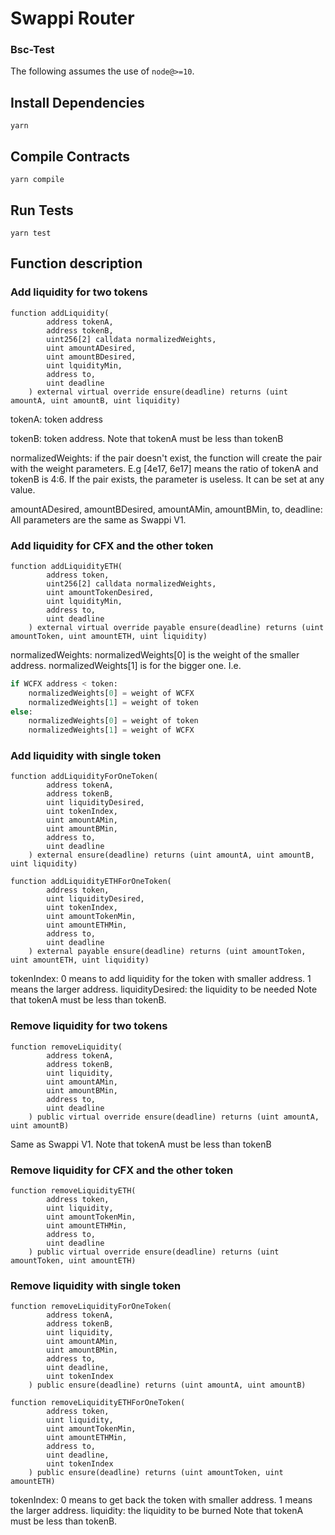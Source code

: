 # Swappi Router

### Bsc-Test

The following assumes the use of `node@>=10`.

## Install Dependencies

`yarn`

## Compile Contracts

`yarn compile`

## Run Tests

`yarn test`

## Function description
### Add liquidity for two tokens
```solidity
function addLiquidity(
        address tokenA, 
        address tokenB,
        uint256[2] calldata normalizedWeights,
        uint amountADesired,
        uint amountBDesired,
        uint lquidityMin,
        address to,
        uint deadline
    ) external virtual override ensure(deadline) returns (uint amountA, uint amountB, uint liquidity)
```
tokenA: token address

tokenB: token address. Note that tokenA must be less than tokenB

normalizedWeights: if the pair doesn't exist, the function will create the pair with the weight parameters. E.g [4e17, 6e17] means the ratio of tokenA and tokenB is 4:6. If the pair exists, the parameter is useless. It can be set at any value.

amountADesired, amountBDesired, amountAMin, amountBMin, to, deadline: All parameters are the same as Swappi V1.

### Add liquidity for CFX and the other token
```solidity
function addLiquidityETH(
        address token,
        uint256[2] calldata normalizedWeights,
        uint amountTokenDesired,
        uint lquidityMin,
        address to,
        uint deadline
    ) external virtual override payable ensure(deadline) returns (uint amountToken, uint amountETH, uint liquidity)
```
normalizedWeights: normalizedWeights[0] is the weight of the smaller address.  normalizedWeights[1] is for the bigger one. I.e.
```python
if WCFX address < token:
    normalizedWeights[0] = weight of WCFX
    normalizedWeights[1] = weight of token
else:
    normalizedWeights[0] = weight of token
    normalizedWeights[1] = weight of WCFX
```
### Add liquidity with single token
```solidity
function addLiquidityForOneToken(
        address tokenA,
        address tokenB,
        uint liquidityDesired,
        uint tokenIndex,
        uint amountAMin,
        uint amountBMin,
        address to,
        uint deadline
    ) external ensure(deadline) returns (uint amountA, uint amountB, uint liquidity)

function addLiquidityETHForOneToken(
        address token,
        uint liquidityDesired,
        uint tokenIndex,
        uint amountTokenMin,
        uint amountETHMin,
        address to,
        uint deadline
    ) external payable ensure(deadline) returns (uint amountToken, uint amountETH, uint liquidity)
```
tokenIndex: 0 means to add liquidity for the token with smaller address. 1 means the larger address.
liquidityDesired: the liquidity to be needed
Note that tokenA must be less than tokenB.
### Remove liquidity for two tokens
```solidity
function removeLiquidity(
        address tokenA,
        address tokenB,
        uint liquidity,
        uint amountAMin,
        uint amountBMin,
        address to,
        uint deadline
    ) public virtual override ensure(deadline) returns (uint amountA, uint amountB)
```
Same as Swappi V1. Note that tokenA must be less than tokenB

### Remove liquidity for CFX and the other token
```solidity
function removeLiquidityETH(
        address token,
        uint liquidity,
        uint amountTokenMin,
        uint amountETHMin,
        address to,
        uint deadline
    ) public virtual override ensure(deadline) returns (uint amountToken, uint amountETH)
```

### Remove liquidity with single token
```solidity
function removeLiquidityForOneToken(
        address tokenA,
        address tokenB,
        uint liquidity,
        uint amountAMin,
        uint amountBMin,
        address to,
        uint deadline,
        uint tokenIndex
    ) public ensure(deadline) returns (uint amountA, uint amountB)

function removeLiquidityETHForOneToken(
        address token,
        uint liquidity,
        uint amountTokenMin,
        uint amountETHMin,
        address to,
        uint deadline,
        uint tokenIndex
    ) public ensure(deadline) returns (uint amountToken, uint amountETH)
```
tokenIndex: 0 means to get back the token with smaller address. 1 means the larger address.
liquidity: the liquidity to be burned
Note that tokenA must be less than tokenB.
